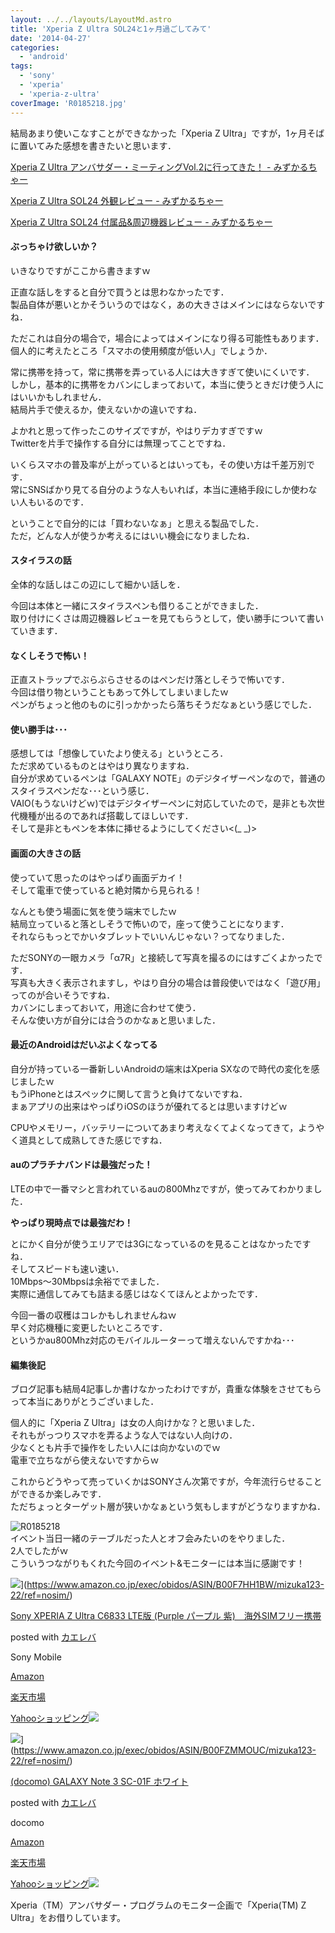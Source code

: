 ```yaml
---
layout: ../../layouts/LayoutMd.astro
title: 'Xperia Z Ultra SOL24と1ヶ月過ごしてみて'
date: '2014-04-27'
categories:
  - 'android'
tags:
  - 'sony'
  - 'xperia'
  - 'xperia-z-ultra'
coverImage: 'R0185218.jpg'
---
```


結局あまり使いこなすことができなかった「Xperia Z Ultra」ですが，1ヶ月そばに置いてみた感想を書きたいと思います．

[Xperia Z Ultra アンバサダー・ミーティングVol\.2に行ってきた！ \- みずかるちゃー](https://mizuka123.net/archive/5459/)

[Xperia Z Ultra SOL24 外観レビュー \- みずかるちゃー](https://mizuka123.net/archive/5465/)

[Xperia Z Ultra SOL24 付属品&周辺機器レビュー \- みずかるちゃー](https://mizuka123.net/archive/5497/)

#### ぶっちゃけ欲しいか？

いきなりですがここから書きますｗ

正直な話しをすると自分で買うとは思わなかったです．  
製品自体が悪いとかそういうのではなく，あの大きさはメインにはならないですね．

ただこれは自分の場合で，場合によってはメインになり得る可能性もあります．  
個人的に考えたところ「スマホの使用頻度が低い人」でしょうか．

常に携帯を持って，常に携帯を弄っている人には大きすぎて使いにくいです．  
しかし，基本的に携帯をカバンにしまっておいて，本当に使うときだけ使う人にはいいかもしれません．  
結局片手で使えるか，使えないかの違いですね．

よかれと思って作ったこのサイズですが，やはりデカすぎですｗ  
Twitterを片手で操作する自分には無理ってことですね．

いくらスマホの普及率が上がっているとはいっても，その使い方は千差万別です．  
常にSNSばかり見てる自分のような人もいれば，本当に連絡手段にしか使わない人もいるのです．

ということで自分的には「買わないなぁ」と思える製品でした．  
ただ，どんな人が使うか考えるにはいい機会になりましたね．

#### スタイラスの話

全体的な話しはこの辺にして細かい話しを．

今回は本体と一緒にスタイラスペンも借りることができました．  
取り付けにくさは周辺機器レビューを見てもらうとして，使い勝手について書いていきます．

#### なくしそうで怖い！

正直ストラップでぶらぶらさせるのはペンだけ落としそうで怖いです．  
今回は借り物ということもあって外してしまいましたｗ  
ペンがちょっと他のものに引っかかったら落ちそうだなぁという感じでした．

#### 使い勝手は･･･

感想しては「想像していたより使える」というところ．  
ただ求めているものとはやはり異なりますね．  
自分が求めているペンは「GALAXY NOTE」のデジタイザーペンなので，普通のスタイラスペンだな･･･という感じ．  
VAIO(もうないけどｗ)ではデジタイザーペンに対応していたので，是非とも次世代機種が出るのであれば搭載してほしいです．  
そして是非ともペンを本体に挿せるようにしてください<(\_ \_)>

#### 画面の大きさの話

使っていて思ったのはやっぱり画面デカイ！  
そして電車で使っていると絶対隣から見られる！

なんとも使う場面に気を使う端末でしたｗ  
結局立っていると落としそうで怖いので，座って使うことになります．  
それならもっとでかいタブレットでいいんじゃない？ってなりました．

ただSONYの一眼カメラ「α7R」と接続して写真を撮るのにはすごくよかったです．  
写真も大きく表示されますし，やはり自分の場合は普段使いではなく「遊び用」ってのが合いそうですね．  
カバンにしまっておいて，用途に合わせて使う．  
そんな使い方が自分には合うのかなぁと思いました．

#### 最近のAndroidはだいぶよくなってる

自分が持っている一番新しいAndroidの端末はXperia SXなので時代の変化を感じましたｗ  
もうiPhoneとはスペックに関して言うと負けてないですね．  
まぁアプリの出来はやっぱりiOSのほうが優れてるとは思いますけどｗ

CPUやメモリー，バッテリーについてあまり考えなくてよくなってきて，ようやく道具として成熟してきた感じですね．

#### auのプラチナバンドは最強だった！

LTEの中で一番マシと言われているauの800Mhzですが，使ってみてわかりました．

**やっぱり現時点では最強だわ！**

とにかく自分が使うエリアでは3Gになっているのを見ることはなかったですね．  
そしてスピードも速い速い．  
10Mbps～30Mbpsは余裕ででました．  
実際に通信してみても詰まる感じはなくてほんとよかったです．

今回一番の収穫はコレかもしれませんねｗ  
早く対応機種に変更したいところです．  
というかau800Mhz対応のモバイルルーターって増えないんですかね･･･

#### 編集後記

ブログ記事も結局4記事しか書けなかったわけですが，貴重な体験をさせてもらって本当にありがとうございました．

個人的に「Xperia Z Ultra」は女の人向けかな？と思いました．  
それもがっつりスマホを弄るような人ではない人向けの．  
少なくとも片手で操作をしたい人には向かないのでｗ  
電車で立ちながら使えないですからｗ

これからどうやって売っていくかはSONYさん次第ですが，今年流行らせることができるか楽しみです．  
ただちょっとターゲット層が狭いかなぁという気もしますがどうなりますかね．

![R0185218](/archive/images/R0185218.jpg 'R0185218')   
イベント当日一緒のテーブルだった人とオフ会みたいのをやりました．  
2人でしたがｗ  
こういうつながりもくれた今回のイベント&モニターには本当に感謝です！

![](/archive/images/418-t4tES7L._SL160_.jpg)](https://www.amazon.co.jp/exec/obidos/ASIN/B00F7HH1BW/mizuka123-22/ref=nosim/)

[Sony XPERIA Z Ultra C6833 LTE版 (Purple パープル 紫)　海外SIMフリー携帯](https://www.amazon.co.jp/exec/obidos/ASIN/B00F7HH1BW/mizuka123-22/ref=nosim/)

posted with [カエレバ](http://kaereba.com)

Sony Mobile

[Amazon](http://www.amazon.co.jp/gp/search?keywords=C6833&__mk_ja_JP=%83J%83%5E%83J%83i&tag=mizuka123-22 'アマゾン')

[楽天市場](http://hb.afl.rakuten.co.jp/hgc/032b53ee.4b34c5ee.0f4a541e.f440145e/?pc=http%3A%2F%2Fsearch.rakuten.co.jp%2Fsearch%2Fmall%2FC6833%2F-%2Ff.1-p.1-s.1-sf.0-st.A-v.2%3Fx%3D0%26scid%3Daf_ich_link_urltxt%26m%3Dhttp%3A%2F%2Fm.rakuten.co.jp%2F '楽天市場')

[Yahooショッピング![](//ad.jp.ap.valuecommerce.com/servlet/gifbanner?sid=3066752&pid=881990642)](//ck.jp.ap.valuecommerce.com/servlet/referral?sid=3066752&pid=881990642&vc_url=http%3A%2F%2Fshopping.search.yahoo.co.jp%2Fsearch%3FuIv%3Don%26ei%3DUTF-8%26tab_ex%3Dcommerce%26slider%3D0%26va%3DC6833 'Yahooショッピング')

![](/archive/images/41mApjScfTL._SL160_.jpg)](https://www.amazon.co.jp/exec/obidos/ASIN/B00FZMMOUC/mizuka123-22/ref=nosim/)

[(docomo) GALAXY Note 3 SC-01F ホワイト](https://www.amazon.co.jp/exec/obidos/ASIN/B00FZMMOUC/mizuka123-22/ref=nosim/)

posted with [カエレバ](http://kaereba.com)

docomo

[Amazon](http://www.amazon.co.jp/gp/search?keywords=SC-01F&__mk_ja_JP=%83J%83%5E%83J%83i&tag=mizuka123-22 'アマゾン')

[楽天市場](http://hb.afl.rakuten.co.jp/hgc/032b53ee.4b34c5ee.0f4a541e.f440145e/?pc=http%3A%2F%2Fsearch.rakuten.co.jp%2Fsearch%2Fmall%2FSC-01F%2F-%2Ff.1-p.1-s.1-sf.0-st.A-v.2%3Fx%3D0%26scid%3Daf_ich_link_urltxt%26m%3Dhttp%3A%2F%2Fm.rakuten.co.jp%2F '楽天市場')

[Yahooショッピング![](//ad.jp.ap.valuecommerce.com/servlet/gifbanner?sid=3066752&pid=881990642)](//ck.jp.ap.valuecommerce.com/servlet/referral?sid=3066752&pid=881990642&vc_url=http%3A%2F%2Fshopping.search.yahoo.co.jp%2Fsearch%3FuIv%3Don%26ei%3DUTF-8%26tab_ex%3Dcommerce%26slider%3D0%26va%3DSC-01F 'Yahooショッピング')

Xperia（TM）アンバサダー・プログラムのモニター企画で「Xperia(TM) Z Ultra」をお借りしています。
